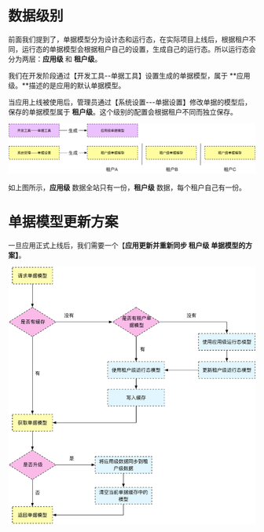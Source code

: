 # 数据级别

前面我们提到了，单据模型分为设计态和运行态，在实际项目上线后，根据租户不同，运行态的单据模型会根据租户自己的设置，生成自己的运行态。所以运行态会分为两层：**应用级** 和 **租户级**。

我们在开发阶段通过【开发工具--单据工具】设置生成的单据模型，属于 **应用级。**描述的是应用的默认单据模型。

当应用上线被使用后，管理员通过【系统设置---单据设置】修改单据的模型后，保存的单据模型属于 **租户级**。这个级别的配置会根据租户不同而独立保存。

![](/assets/单据公共数据级别.png)

如上图所示，**应用级** 数据全站只有一份，**租户级** 数据，每个租户自己有一份。

# 单据模型更新方案

一旦应用正式上线后，我们需要一个【**应用更新并重新同步 租户级 单据模型的方案】**。

![](/assets/单据公共--单据模型缓存关系.png)

